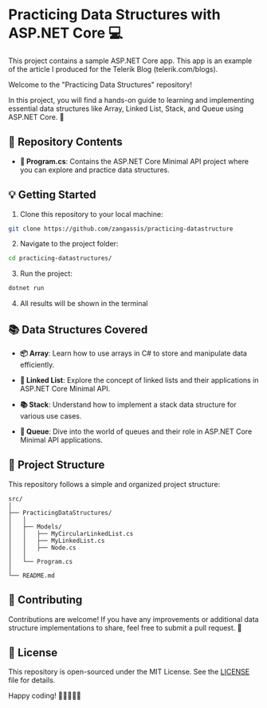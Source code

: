 # Practicing Data Structures with ASP.NET Core 💻

This project contains a sample ASP.NET Core app. This app is an example of the article I produced for the Telerik Blog (telerik.com/blogs).

Welcome to the "Practicing Data Structures" repository! 

In this project, you will find a hands-on guide to learning and implementing essential data structures like Array, Linked List, Stack, and Queue using ASP.NET Core. 🚀

## 📁 Repository Contents

- **📂 Program.cs**: Contains the ASP.NET Core Minimal API project where you can explore and practice data structures.

## 💡 Getting Started

1. Clone this repository to your local machine:

```bash
git clone https://github.com/zangassis/practicing-datastructure
```

2. Navigate to the project folder:

```bash
cd practicing-datastructures/
```

3. Run the project:

```bash
dotnet run
```

4. All results will be shown in the terminal

## 📚 Data Structures Covered

- **📦 Array**: Learn how to use arrays in C# to store and manipulate data efficiently.

- **🔗 Linked List**: Explore the concept of linked lists and their applications in ASP.NET Core Minimal API.

- **📚 Stack**: Understand how to implement a stack data structure for various use cases.

- **🧊 Queue**: Dive into the world of queues and their role in ASP.NET Core Minimal API applications.

## 🚧 Project Structure

This repository follows a simple and organized project structure:

```
src/
│
├── PracticingDataStructures/
│   │
│   ├── Models/
│   │   ├── MyCircularLinkedList.cs
│   │   ├── MyLinkedList.cs
│   │   ├── Node.cs
│   │
│   └── Program.cs
│
└── README.md
```

## 🤝 Contributing

Contributions are welcome! If you have any improvements or additional data structure implementations to share, feel free to submit a pull request. 🤗

## 📃 License

This repository is open-sourced under the MIT License. See the [LICENSE](LICENSE) file for details.

Happy coding! 🎉👨‍💻👩‍💻